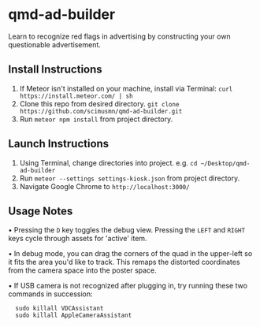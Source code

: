 # qmd-ad-builder
Learn to recognize red flags in advertising by constructing your own questionable advertisement.

## Install Instructions
1) If Meteor isn't installed on your machine, install via Terminal: `curl https://install.meteor.com/ | sh`
2) Clone this repo from desired directory. `git clone https://github.com/scimusmn/qmd-ad-builder.git`
2) Run `meteor npm install` from project directory.

## Launch Instructions
1) Using Terminal, change directories into project. e.g. `cd ~/Desktop/qmd-ad-builder`
2) Run `meteor --settings settings-kiosk.json` from project directory.
3) Navigate Google Chrome to `http://localhost:3000/`


## Usage Notes
• Pressing the `D` key toggles the debug view. Pressing the `LEFT` and `RIGHT` keys cycle through assets for 'active' item.

• In debug mode, you can drag the corners of the quad in the upper-left so it fits the area you'd like to track. This remaps the distorted coordinates from the camera space into the poster space.

• If USB camera is not recognized after plugging in, try running these two commands in succession:
```
  sudo killall VDCAssistant
  sudo killall AppleCameraAssistant
```
